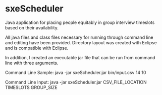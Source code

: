 # sxeScheduler
Java application for placing people equitably in group interview timeslots based on their availability.

All java files and class files necessary for running through command line and editing have been provided. 
Directory layout was created with Eclipse and is compatible with Eclipse.

In addition, I created an executable jar file that can be run from command line with three arguments.

Command Line Sample: java -jar sxeScheduler.jar bin/input.csv 14 10

Command Line Input: java -jar sxeScheduler.jar CSV_FILE_LOCATION TIMESLOTS GROUP_SIZE
